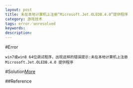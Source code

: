 ```yaml
---
layout: post
title: 未在本地计算机上注册“Microsoft.Jet.OLEDB.4.0”提供程序
category: 游戏技术
tags: error／unresolved
keywords: 
description: 
---
```


#Error

```
win7或win8 64位调试程序，出现这样的错误提示:未在本地计算机上注册 Microsoft.Jet.OLEDB.4.0 提供程序
```
#Solution[More](http://www.mycodes.net/78/6296.htm)


##Reference